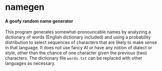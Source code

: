 # namegen

#### A goofy random name generator

This program generates somewhat-pronouncable names by analyzing a dictionary of words (English dictionary included) and using a probability distribution to select sequences of characters that are likely to make sense in that language. It does not use fancy AI or have any notion of dialect or style, other than the chance of one character given the previous (two) characters. The dictionary file `words.txt` can be replaced with other languages as necessary.
